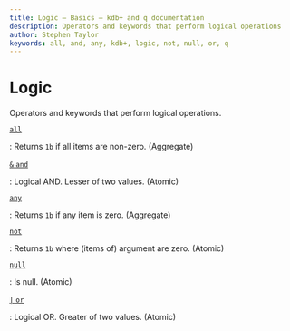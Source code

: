 ```yaml
---
title: Logic – Basics – kdb+ and q documentation
description: Operators and keywords that perform logical operations
author: Stephen Taylor
keywords: all, and, any, kdb+, logic, not, null, or, q
---
```

# Logic



Operators and keywords that perform logical operations.

[`all`](../ref/all-any.md#all)

: Returns `1b` if all items are non-zero. (Aggregate)

[`&` `and`](../ref/lesser.md)

: Logical AND. Lesser of two values. (Atomic)

[`any`](../ref/all-any.md#any)

: Returns `1b` if any item is zero. (Aggregate)

[`not`](../ref/not.md)

: Returns `1b` where (items of) argument are zero. (Atomic)

[`null`](../ref/null.md)

: Is null. (Atomic)

[`|` `or`](../ref/greater.md)

: Logical OR.  Greater of two values. (Atomic)

